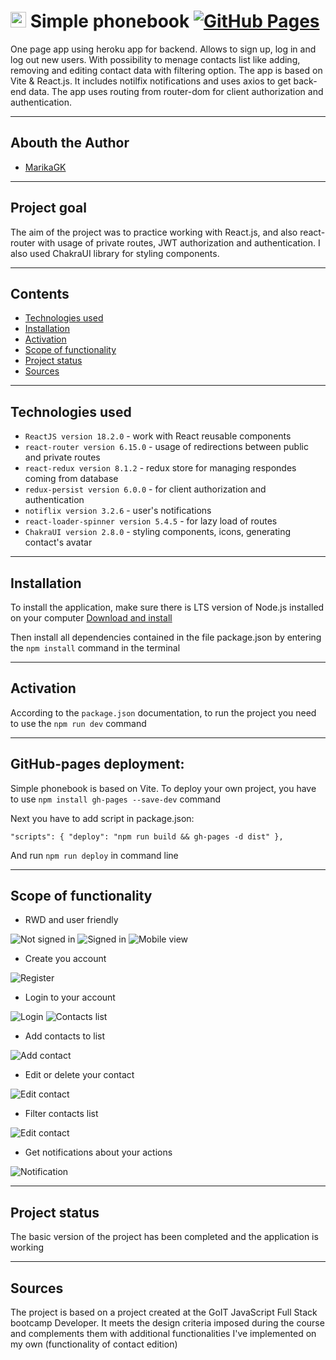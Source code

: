 # <img src="./src/assets/favicon.ico" alt="Simple phonebook logo" width="25"/> Simple phonebook [![GitHub Pages](https://img.shields.io/badge/GitHub%20Pages-gray)](https://marikagk.github.io/simple-phonebook/)

One page app using heroku app for backend. Allows to sign up, log in and log out new users. With possibility to menage contacts list like adding, removing and editing contact data with filtering option.
The app is based on Vite & React.js. It includes notilfix notifications and uses axios to get back-end data. The app uses routing from router-dom for client authorization and authentication.


---

## Abouth the Author

- [MarikaGK](https://github.com/MarikaGK/)

---

## Project goal

The aim of the project was to practice working with React.js, and also react-router with usage of private routes, JWT authorization and authentication. I also used ChakraUI library for styling components.

---


## Contents

- [Technologies used](#technologies-used)
- [Installation](#Installation)
- [Activation](#Activation)
- [Scope of functionality](#Scope-of-functionality)
- [Project status](#Project-status)
- [Sources](#Sources)

---

## Technologies used


- `ReactJS version 18.2.0` - work with React reusable components
- `react-router version 6.15.0` - usage of redirections between public and private routes
- `react-redux version 8.1.2` - redux store for managing respondes coming from database
- `redux-persist version 6.0.0` - for client authorization and authentication
- `notiflix version 3.2.6` - user's notifications
- `react-loader-spinner version 5.4.5` - for lazy load of routes
- `ChakraUI version 2.8.0` - styling components, icons, generating contact's avatar

---

## Installation

To install the application, make sure there is LTS version of Node.js installed on your computer  [Download and install](https://nodejs.org/en/)

Then install all dependencies contained in the file package.json by entering the
`npm install` command in the terminal

---

## Activation

According to the `package.json` documentation, to run the project you need to use the `npm run dev` command

---

## GitHub-pages deployment:

Simple phonebook is based on Vite. To deploy your own project, you have to use `npm install gh-pages --save-dev` command

Next you have to add script in package.json:

`"scripts": { "deploy": "npm run build && gh-pages -d dist" },`

And run `npm run deploy` in command line

---

## Scope of functionality

- RWD and user friendly

![Not signed in](./src/assets/screenshots/Screenshot_146.jpg)
![Signed in](./src/assets/screenshots/Screenshot_147.jpg)
![Mobile view](./src/assets/screenshots/Screenshot_154.jpg)

- Create you account

![Register](./src/assets/screenshots/Screenshot_148.jpg)

- Login to your account

![Login](./src/assets/screenshots/Screenshot_149.jpg)
![Contacts list](./src/assets/screenshots/Screenshot_150.jpg)

- Add contacts to list

![Add contact](./src/assets/screenshots/Screenshot_151.jpg)

- Edit or delete your contact

![Edit contact](./src/assets/screenshots/Screenshot_152.jpg)

- Filter contacts list

![Edit contact](./src/assets/screenshots/Screenshot_155.jpg)

- Get notifications about your actions

![Notification](./src/assets/screenshots/Screenshot_153.jpg)


---

## Project status

The basic version of the project has been completed and the application is
working

---

## Sources

The project is based on a project created at the GoIT JavaScript Full Stack
bootcamp Developer. It meets the design criteria imposed during the course and
complements them with additional functionalities I've implemented on my own (functionality of contact edition)

